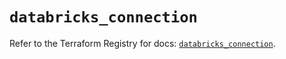 # `databricks_connection`

Refer to the Terraform Registry for docs: [`databricks_connection`](https://registry.terraform.io/providers/databricks/databricks/1.96.0/docs/resources/connection).
